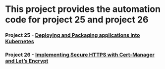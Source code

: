 # This project provides the automation code for project 25 and project 26

### Project 25 - [Deploying and Packaging applications into Kubernetes](https://github.com/francdomain/StegHub_DevOps-Cloud_Engineering/blob/main/Deploying_and_Packaging_applications_into_Kubernetes/project_25.md)

### Project 26 - [Implementing Secure HTTPS with Cert-Manager and Let’s Encrypt](https://github.com/francdomain/StegHub_DevOps-Cloud_Engineering/blob/main/Implementing_Secure_HTTPS_with_Cert-Manager_and_Let%E2%80%99s_Encrypt/project_26.md)
